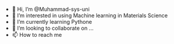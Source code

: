 - 👋 Hi, I’m @Muhammad-sys-uni
- 👀 I’m interested in using Machine learning in Materials Science 
- 🌱 I’m currently learning Pythone 
- 💞️ I’m looking to collaborate on ...
- 📫 How to reach me 

<!---
Muhammad-sys-uni/Muhammad-sys-uni is a ✨ special ✨ repository because its `README.md` (this file) appears on your GitHub profile.
You can click the Preview link to take a look at your changes.
--->
